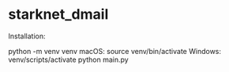 # starknet_dmail

Installation:

python -m venv venv
macOS: source venv/bin/activate
Windows: venv/scripts/activate
python main.py
